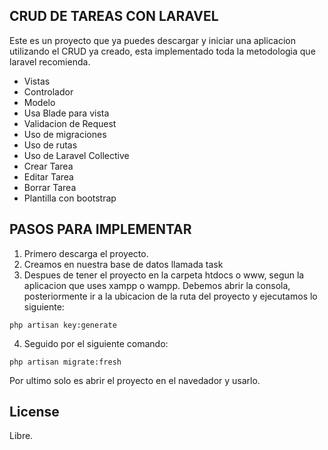 ## CRUD DE TAREAS CON LARAVEL

Este es un proyecto que ya puedes descargar y iniciar una aplicacion utilizando el CRUD ya creado, esta implementado toda la metodologia que laravel recomienda.

- Vistas
- Controlador
- Modelo
- Usa Blade para vista
- Validacion de Request
- Uso de migraciones
- Uso de rutas
- Uso de Laravel Collective
- Crear Tarea
- Editar Tarea
- Borrar Tarea
- Plantilla con bootstrap

## PASOS PARA IMPLEMENTAR

1. Primero descarga el proyecto.
2. Creamos en nuestra base de datos llamada task
3. Despues de tener el proyecto en la carpeta htdocs o www, segun la aplicacion que uses
xampp o wampp. Debemos abrir la consola, posteriormente ir a la ubicacion de la ruta del proyecto y ejecutamos lo siguiente:

```
php artisan key:generate
```

4. Seguido por el siguiente comando:

```
php artisan migrate:fresh
```

Por ultimo solo es abrir el proyecto en el navedador y usarlo.

## License

Libre.
